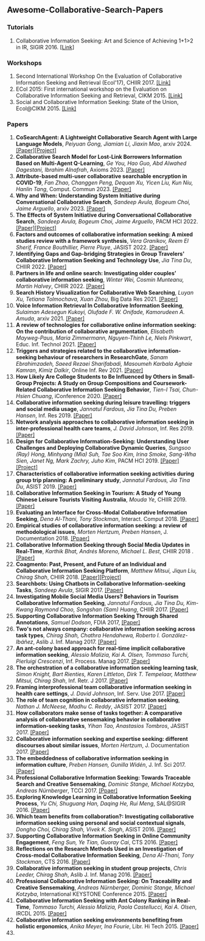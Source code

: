 ## Awesome-Collaborative-Search-Papers

### Tutorials
1. Collaborative Information Seeking: Art and Science of Achieving 1+1>2 in IR, SIGIR 2016. [[Link]](https://dl.acm.org/doi/10.1145/2911451.2914801)
### Workshops
1. Second International Workshop On the Evaluation of Collaborative Information Seeking and Retrieval (Ecol'17), CHIIR 2017. [[Link]](https://dl.acm.org/doi/10.1145/3020165.3022164)
2. ECol 2015: First international workshop on the Evaluation on Collaborative Information Seeking and Retrieval, CIKM 2015. [[Link]](https://dl.acm.org/doi/10.1145/2806416.2806881)
3. Social and Collaborative Information Seeking: State of the Union, Ecol@CIKM 2015. [[Link]](https://dl.acm.org/doi/10.1145/2812376.2812381)
### Papers
1. **CoSearchAgent: A Lightweight Collaborative Search Agent with Large Language Models**, *Peiyuan Gong, Jiamian Li, Jiaxin Mao*, arxiv 2024. [[Paper]](https://arxiv.org/abs/2402.06360)[[Project]](https://github.com/pygongnlp/CoSearchAgent)
2. **Collaborative Search Model for Lost-Link Borrowers Information Based on Multi-Agent Q-Learning**, *Ge You, Hao Guo, Abd Alwahed Dagestani, Ibrahim Alnafrah*, Axioms 2023. [[Paper]](https://www.mdpi.com/2075-1680/12/11/1033)
3. **Attribute-based multi-user collaborative searchable encryption in COVID-19**, *Fan Zhao, Changgen Peng, Dequan Xu, Yicen Liu, Kun Niu, Hanlin Tang*, Comput. Commun 2023. [[Paper]](https://www.sciencedirect.com/science/article/pii/S0140366423001160?via%3Dihub)
4. **Why and When: Understanding System Initiative during Conversational Collaborative Search**, *Sandeep Avula, Bogeum Choi, Jaime Arguello*, arxiv 2023. [[Paper]](https://arxiv.org/abs/2303.13484)
5. **The Effects of System Initiative during Conversational Collaborative Search**, *Sandeep Avula, Bogeum Choi, Jaime Arguello*, PACM HCI 2022. [[Paper]](https://dl.acm.org/doi/10.1145/3512913)[[Project]](https://github.com/iirresearcher/research_materials/blob/main/1901_anon_research_materials.txt)
6. **Factors and outcomes of collaborative information seeking: A mixed studies review with a framework synthesis**, *Vera Granikov, Reem El Sherif, France Bouthillier, Pierre Pluye*, JASIST 2022. [[Paper]](https://asistdl.onlinelibrary.wiley.com/doi/10.1002/asi.24596)
7. **Identifying Gaps and Gap-bridging Strategies in Group Travelers' Collaborative Information Seeking and Technology Use**, *Jia Tina Du*, CHIIR 2022. [[Paper]](https://dl.acm.org/doi/10.1145/3498366.3505782)
8. **Partners in life and online search: Investigating older couples’ collaborative information seeking**, *Winter Wei, Cosmin Munteanu, Martin Halvey*, CHIIR 2022. [[Paper]](https://dl.acm.org/doi/10.1145/3498366.3505820)
9. **Search History Visualization for Collaborative Web Searching**, *Luyan Xu, Tetiana Tolmochava, Xuan Zhou*, Big Data Res 2021. [[Paper]](https://www.sciencedirect.com/science/article/pii/S2214579620300484?via%3Dihub)
10. **Voice Information Retrieval In Collaborative Information Seeking**, *Sulaiman Adesegun Kukoyi, Olufade F. W. Onifade, Kamorudeen A. Amuda*, arxiv 2021. [[Paper]](https://arxiv.org/abs/2110.01788)
11. **A review of technologies for collaborative online information seeking: On the contribution of collaborative argumentation**, *Elisabeth Mayweg-Paus, Maria Zimmermann, Nguyen-Thinh Le, Niels Pinkwart*,  Educ. Inf. Technol 2021. [[Paper]](https://link.springer.com/article/10.1007/s10639-020-10345-7)
12. **Triggers and strategies related to the collaborative information-seeking behaviour of researchers in ResearchGate**, *Sanam Ebrahimzadeh, Saeed Rezaei Sharifabadi, Masoumeh Karbala Aghaie Kamran, Kimiz Dalkir*, Online Inf. Rev 2021. [[Paper]](https://www.emerald.com/insight/content/doi/10.1108/OIR-12-2019-0380/full/html)
13. **How Likely Are College Students to Be Influenced by Others in Small-Group Projects: A Study on Group Compositions and Coursework-Related Collaborative Information Seeking Behavior**, *Tien-I Tsai, Chun-Hsien Chuang*, iConference 2020. [[Paper]](https://link.springer.com/chapter/10.1007/978-3-030-43687-2_24)
14. **Collaborative information seeking during leisure travelling: triggers and social media usage**, *Jannatul Fardous, Jia Tina Du, Preben Hansen*, Inf. Res 2019. [[Paper]](https://www.informationr.net/ir/24-3/paper830.html)
15. **Network analysis approaches to collaborative information seeking in inter-professional health care teams**, *J. David Johnson*, Inf. Res 2019. [[Paper]](https://www.informationr.net/ir/24-1/paper810.html)
16. **Design for Collaborative Information-Seeking: Understanding User Challenges and Deploying Collaborative Dynamic Queries**, *Sungsoo (Ray) Hong, Minhyang (Mia) Suh, Tae Soo Kim, Irina Smoke, Sang-Wha Sien, Janet Ng, Mark Zachry, Juho Kim*, PACM HCI 2019. [[Paper]](https://dl.acm.org/doi/10.1145/3359208)[[Project]](https://cometogether.cool)
17. **Characteristics of collaborative information seeking activities during group trip planning: A preliminary study**, *Jannatul Fardous, Jia Tina Du*, ASIST 2019. [[Paper]](https://asistdl.onlinelibrary.wiley.com/doi/10.1002/pra2.119)
18. **Collaborative Information Seeking in Tourism: A Study of Young Chinese Leisure Tourists Visiting Australia**, *Mouda Ye*, CHIIR 2019. [[Paper]](https://dl.acm.org/doi/10.1145/3295750.3298979)
19. **Evaluating an Interface for Cross-Modal Collaborative Information Seeking**, *Dena Al-Thani, Tony Stockman*, Interact. Comput 2018. [[Paper]](https://academic.oup.com/iwc/article/30/5/396/5089190?login=true)
20. **Empirical studies of collaborative information seeking: a review of methodological issues**, *Morten Hertzum, Preben Hansen*,  J. Documentation 2018. [[Ppaer]](https://www.emerald.com/insight/content/doi/10.1108/JD-05-2018-0072/full/html)
21. **Collaborative Information Seeking through Social Media Updates in Real-Time**, *Karthik Bhat, Andrés Moreno, Michael L. Best*, CHIIR 2018 . [[Paper]](https://dl.acm.org/doi/10.1145/3176349.3176869)
22. **Coagmento: Past, Present, and Future of an Individual and Collaborative Information Seeking Platform**, *Matthew Mitsui, Jiqun Liu, Chirag Shah*, CHIIR 2018. [[Paper]](https://dl.acm.org/doi/10.1145/3176349.3176896)[[Project]](http://coagmento.org/download.php)
23. **Searchbots: Using Chatbots in Collaborative Information-seeking Tasks**, *Sandeep Avula*, SIGIR 2017. [[Paper]](https://dl.acm.org/doi/10.1145/3077136.3084155)
24. **Investigating Mobile Social Media Users? Behaviors in Tourism Collaborative Information Seeking**, *Jannatul Fardous, Jia Tina Du, Kim-Kwang Raymond Choo, Songshan (Sam) Huang*, CHIIR 2017. [[Paper]](https://dl.acm.org/doi/10.1145/3020165.3022167)
25. **Supporting Collaborative Information Seeking Through Shared Annotations**, *Samuel Dodson*, FDIA 2017, [[Paper]](https://www.scienceopen.com/hosted-document?doi=10.14236/ewic/FDIA2017.12)
26. **Two's not always company: collaborative information seeking across task types**, *Chirag Shah, Chathra Hendahewa, Roberto I. González-Ibáñez*, Aslib J. Inf. Manag 2017. [[Paper]](https://www.emerald.com/insight/content/doi/10.1108/AJIM-06-2016-0075/full/html)
27. **An ant-colony based approach for real-time implicit collaborative information seeking**, *Alessio Malizia, Kai A. Olsen, Tommaso Turchi, Pierluigi Crescenzi*, Inf. Process. Manag 2017. [[Paper]](https://www.sciencedirect.com/science/article/pii/S0306457316307269?via%3Dihub)
28. **The orchestration of a collaborative information seeking learning task**, *Simon Knight, Bart Rienties, Karen Littleton, Dirk T. Tempelaar, Matthew Mitsui, Chirag Shah*, Inf. Retr. J 2017. [[Paper]](https://link.springer.com/article/10.1007/s10791-017-9304-z)
29. **Framing interprofessional team collaborative information seeking in health care settings**, *J. David Johnson*, Inf. Serv. Use 2017. [[Paper]](https://content.iospress.com/articles/information-services-and-use/isu822)
30. **The role of team cognition in collaborative information seeking**, *Nathan J. McNeese, Madhu C. Reddy*, JASIST 2017. [[Paper]](https://asistdl.onlinelibrary.wiley.com/doi/10.1002/asi.23614)
31. **How collaborators make sense of tasks together: A comparative analysis of collaborative sensemaking behavior in collaborative information-seeking tasks**, *Yihan Tao, Anastasios Tombros*, JASIST 2017. [[Paper]](https://asistdl.onlinelibrary.wiley.com/doi/10.1002/asi.23693)
32. **Collaborative information seeking and expertise seeking: different discourses about similar issues**, *Morten Hertzum*, J. Documentation 2017. [[Paper]](https://www.emerald.com/insight/content/doi/10.1108/JD-04-2016-0053/full/html)
33. **The embeddedness of collaborative information seeking in information culture**, *Preben Hansen, Gunilla Widén*, J. Inf. Sci 2017. [[Paper]](https://journals.sagepub.com/doi/10.1177/0165551516651544)
34. **Professional Collaborative Information Seeking: Towards Traceable Search and Creative Sensemaking**, *Dominic Stange, Michael Kotzyba, Andreas Nürnberger*, TCCI 2017. [[Ppaer]](https://link.springer.com/chapter/10.1007/978-3-319-59268-8_1)
35. **Exploring Knowledge Learning in Collaborative Information Seeking Process**, *Yu Chi, Shuguang Han, Daqing He, Rui Meng*, SAL@SIGIR 2016. [[Paper]](https://ceur-ws.org/Vol-1647/SAL2016_paper_17.pdf)
36. **Which team benefits from collaboration?: Investigating collaborative information seeking using personal and social contextual signals**, *Dongho Choi, Chirag Shah, Vivek K. Singh*, ASIST 2016. [[Paper]](https://asistdl.onlinelibrary.wiley.com/doi/10.1002/pra2.2016.14505301152)
37. **Supporting Collaborative Information Seeking in Online Community Engagement**, *Feng Sun, Ye Tian, Guoray Cai*, CTS 2016. [[Paper]](https://ieeexplore.ieee.org/document/7870993)
38. **Reflections on the Research Methods Used in an Investigation of Cross-modal Collaborative Information Seeking**, *Dena Al-Thani, Tony Stockman*, CTS 2016. [[Paper]](https://ieeexplore.ieee.org/document/7871033)
39. **Collaborative information seeking in student group projects**, *Chris Leeder, Chirag Shah*, Aslib J. Inf. Manag 2016. [[Paper]](https://www.emerald.com/insight/content/doi/10.1108/AJIM-12-2015-0190/full/html)
40. **Professional Collaborative Information Seeking: On Traceability and Creative Sensemaking**, *Andreas Nürnberger, Dominic Stange, Michael Kotzyba*, International KEYSTONE Conference 2015. [[Paper]](https://link.springer.com/chapter/10.1007/978-3-319-27932-9_1)
41. **Collaborative Information Seeking with Ant Colony Ranking in Real-Time**, *Tommaso Turchi, Alessio Malizia, Paola Castellucci, Kai A. Olsen*, IRCDL 2015. [[Paper]](https://link.springer.com/chapter/10.1007/978-3-319-41938-1_12)
42. **Collaborative information seeking environments benefiting from holistic ergonomics**, *Anika Meyer, Ina Fourie*, Libr. Hi Tech 2015. [[Paper]](https://www.emerald.com/insight/content/doi/10.1108/LHT-06-2015-0062/full/html)
43. 